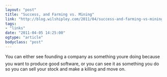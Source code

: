 ```yaml
---
layout: "post"
title: "Success, and Farming vs. Mining"
link: "http://blog.wilshipley.com/2011/04/success-and-farming-vs-mining.html"
tags: 
- "links"
date: "2011-04-05 14:25:00"
ogtype: "article"
bodyclass: "post"
---
```


You can either see founding a company as something youre doing because you want to produce good software, or you can see it as something you do so you can sell your stock and make a killing and move on.
